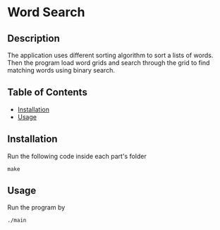 # Word Search

## Description

The application uses different sorting algorithm to sort a lists of words. Then the program load word grids and search through the grid to find matching words using binary search.

## Table of Contents

- [Installation](#installation)
- [Usage](#usage)

## Installation

Run the following code inside each part's folder

```
make
```

## Usage

Run the program by 
```
./main
```
